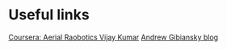 # Useful links
[Coursera: Aerial Raobotics Vijay Kumar](https://www.coursera.org/learn/robotics-flight/home/module/4)
[Andrew Gibiansky blog ](https://andrew.gibiansky.com/blog/physics/quadcopter-dynamics/)

